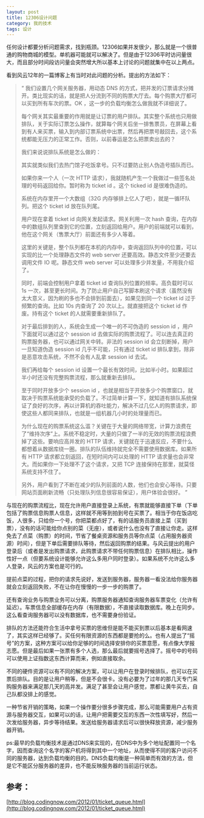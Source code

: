 ```yaml
---
layout: post
title: 12306设计问题
category: 我的技术
tags: 设计
---
```


任何设计都要分析问题需求，找到瓶颈。12306如果并发很少，那么就是一个很普通的购物商城的模型。单机器可能就可以解决了。但是由于12306平时访问量很大，而且部分时间段访问量会突然增大所以基本上讨论的问题就集中在以上两点。

看到风云12年的一篇博客上有当时对此问题的分析。提出的方法如下：

> “ 我们设置几个网关服务器，用动态 DNS
> 的方式，把并发的订票请求分摊开。类比现实的话，就是把人分流到不同的购票大厅去。每个购票大厅都可以买到所有车次的票。OK
> ，这一步的负载均衡怎么做我就不详细说了。
> 
> 每个网关其实最重要的作用就是让订票的用户排队。其实整个系统也只用做排队，关于实际订票怎么操作，就算每个网关后坐一排售票员，在屏幕上看到有人来买票，输入到内部订票系统中出票，然后再把票号敲回去，这个系统都能无压力的正常工作。否则，以前春运是怎么把票卖出去的？
> 
> 我们来说说排队系统是怎么做的：
> 
> 其实就类似我们去热门馆子吃饭拿号。只不过要防止别人伪造号插队而已。
> 
> 如果你来一个人（一次 HTTP 请求），我就随机产生一个我做过一些签名处理的号码返回给你。暂时称为 ticket id 。这个 ticked
> id 是很难伪造的。
> 
> 系统在内存里开一个大数组（32G 内存够排上亿人了吧），就是一循环队列。把这个 ticket id 放在队列尾。
> 
> 用户现在拿着 ticket id 向网关发起请求。网关利用一次 hash
> 查询，在内存中的数组队列里查到它的位置，立刻返回给用户。用户的前端就可以看到，他在这个网关（售票大厅）前面还有多少人等着。
> 
> 这里的关键是，整个队列都在本机的内存中，查询返回队列中的位置，可以实现的比一个处理静态文件的 web server
> 还要高效。静态文件至少还要去调用文件 IO 呢。静态文件 web server 可以处理多少并发量，不用我介绍了。
> 
> 同时，前端会控制用户拿着 ticket id 查询队列位置的频率。高负载时可以 1s
> 一次，甚至更长时间。为了防止用户自己写脚本刷这个请求（虽然没有太大意义，因为刷的多也不会排到前面去），如果见到同一个 ticket id
> 过于频繁的查询。比如 10s 内查询了 20 次以上。就直接把这个 ticket id 作废。持有这个 ticket 的人就需要重新排队了。
> 
> 对于最后排到的人，系统会生成一个唯一的不可伪造的 session id ，用户下面就可以通过这个 session id
> 去做实际的购票流程了。可以连去真正的购票服务器，也可以通过网关中转。非法的 session id 会立刻断掉，用户一旦知道伪造
> session id 几乎不可能，只有通过 ticket id 排队拿到，除非是恶意攻击系统，不然不会有人乱拿 session id 去试。
> 
> 我们再给每个 session id 设置一个最长有效时间，比如半小时。如果超过半小时还没有完整购票流程，那么就重新去排队。
> 
> 至于同时开放多少个 session id
> ，也就是相当于开放多少个购票窗口，就取决于购票系统能承受的负载了。不过简单计算一下，就知道有排队系统保证了良好的次序，再以计算机的吞吐能力，解决不过几亿人的购票请求，即使这些人都同来排队，也就是一组机器几小时的处理量而已。
> 
> 为什么现在的购票系统这么滥？关键在于大量的网络带宽，计算力浪费在了“维持次序”上。系统不稳定时，大量的只做了一半的无效的购票流程浪费掉了这些。要响应高并发的
> HTTP 请求，关键就在于迅速反应，不要什么都想着从数据库绕一圈。排队的队伍维持就完全不需要使用数据库。如果所有 HTTP
> 请求都立刻返回，在短时间内可以处理的 HTTP 请求量也会非常大。而如果你一下处理不了这个请求，又把 TCP
> 连接保持在那里，就莫怪系统支持不住了。
> 
> 另外，用户看到了不断在减少的队列前面的人数，他们也会安心等待。只要网站页面刷新流畅（只处理队列信息很容易保证），用户体验会很好。 ”

与现在的购票流程比，现在允许用户直接登录上系统，有票就能够直接下单（下单包括了购票信息购票人信息，这样就不用等到拍到号在买票了。相当于你在饭店吃饭，人很多，只给你一个号，你把菜都点好了，有的话服务员直接上菜（买到票），没有的话可能给你点别的菜（无座），或者说什么也没有了直接让你走。这样免去了点菜（购票）的时间，节省了餐桌资源和服务员等你点菜（占用服务器资源）时间），但是下单后需要排队等待，然后返回购票的结果。与风云提出的用户登录后（或者是发出购票请求，此购票请求不带任何购票信息）在排队相比，操作性好一点（但要系统设计能够允许这么多用户同时登录）。如果系统不允许这么多人登录，风云的方案也是可行的。

提前点菜的过程，把你的请求先说好，发送到服务器，服务器一看没法给你服务器就会立刻返回失败，不在让你在慢慢的一步一步的购票了。

还有查询业务与购票业务可以分离，购票服务器通知查询服务器车票变化（允许有延迟）。车票信息全部缓存在内存（有限数据），不直接读取数据库。晚上在同步。这么看查询服务器可以没有数据库，也不需要身份验证。
 
排队的方法还能符合生活中拿号买票的思维但是能不能买到票以后基本是看网速了，其实这样已经够了。买任何有限资源的东西都是要抢的么。也有人提出了“摇号”的方案，这种方案可以给你足够的时间选择安排你的买票意愿，有点像大学报志愿。但是最后如果一张票有多个人选，那么最后就要摇号选择了。摇号中的号码可以使用上证指数这东西计算而来，例如直接取余。

不同的硬件资源可以有不同的解决方案，可以让用户在登录时候排队，也可以在买票后排队。目的是让用户稍等，但是不会很卡。没有必要为了过年的那几天专门采购服务器来满足那几天的高并发。满足了甚至会让用户感觉，票都让黄牛买去，自己队都没排上的感觉。

一种节省开销的策略，如果一个操作要分很多步骤完成，那么可能需要用户占有资源与服务器交互，如果可以的话，让用户把需要交互的东西一次性填写好，然后一次发给服务器，异步等待结果。发送给服务器请求后可以很快释放资源，减少服务器开销。

ps:最早的负载均衡技术是通过DNS来实现的，在DNS中为多个地址配置同一个名字，因而查询这个名字的客户机将得到其中一个地址，从而使得不同的客户访问不同的服务器，达到负载均衡的目的。DNS负载均衡是一种简单而有效的方法，但是它不能区分服务器的差异，也不能反映服务器的当前运行状态。

## 参考：
[http://blog.codingnow.com/2012/01/ticket_queue.html](http://blog.codingnow.com/2012/01/ticket_queue.html)
